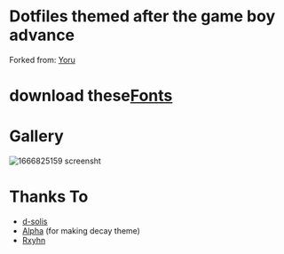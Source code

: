 # Dotfiles themed after the game boy advance

Forked from: [Yoru](https://github.com/rxyhn/yoru)

# download these[Fonts](https://drive.google.com/file/d/1-HtGlKTYzuiP_jBsT8-m2R8vBbDcnoR0/view?usp=sharing)

# Gallery 

![1666825159 screensht](https://user-images.githubusercontent.com/43517199/198154501-ac6064f9-7e76-40c2-8bcd-66ba253c83ef.png)

# Thanks To

- [d-solis](https://github.com/d-solis)
- [Alpha](https://github.com/alphatechnolog) (for making decay theme)
- [Rxyhn](https://github.com/rxyhn)
